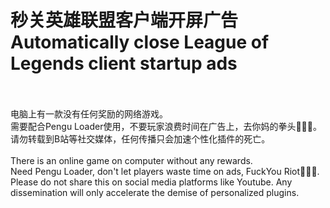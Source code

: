 # 秒关英雄联盟客户端开屏广告<br>Automatically close League of Legends client startup ads
<br>
<br>电脑上有一款没有任何奖励的网络游戏。
<br>需要配合Pengu Loader使用，不要玩家浪费时间在广告上，去你妈的拳头🖕🖕🖕。
<br>请勿转载到B站等社交媒体，任何传播只会加速个性化插件的死亡。
<br>
<br>There is an online game on computer without any rewards.
<br>Need Pengu Loader, don't let players waste time on ads, FuckYou Riot🖕🖕🖕.
<br>Please do not share this on social media platforms like Youtube. Any dissemination will only accelerate the demise of personalized plugins.
